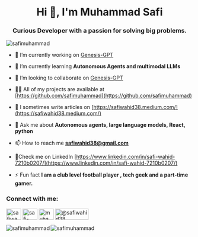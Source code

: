 <h1 align="center">Hi 👋, I'm Muhammad Safi</h1>
<h3 align="center">Curious Developer with a passion for solving big problems.</h3>

<p align="left"> <img src="https://komarev.com/ghpvc/?username=safimuhammad&label=Profile%20views&color=0e75b6&style=flat" alt="safimuhammad" /> </p>


- 🔭 I’m currently working on [Genesis-GPT](https://github.com/safimuhammad/Genesis-GPT)

- 🌱 I’m currently learning **Autonomous Agents and multimodal LLMs**

- 👯 I’m looking to collaborate on [Genesis-GPT](https://github.com/safimuhammad/Genesis-GPT)

- 👨‍💻 All of my projects are available at [https://github.com/safimuhammad](https://github.com/safimuhammad)

- 📝 I sometimes write articles on [https://safiwahid38.medium.com/](https://safiwahid38.medium.com/)

- 💬 Ask me about **Autonomous agents, large language models, React, python** 

- 📫 How to reach me **safiwahid38@gmail.com**

- 📄Check me on LinkedIn [https://www.linkedin.com/in/safi-wahid-7210b0207/](https://www.linkedin.com/in/safi-wahid-7210b0207/)

- ⚡ Fun fact **I am a club level football player , tech geek and a part-time gamer.**

<h3 align="left">Connect with me:</h3>
<p align="left">
<a href="https://twitter.com/safiwahid3" target="blank"><img align="center" src="https://assets.stickpng.com/thumbs/580b57fcd9996e24bc43c53e.png" alt="safiwahid3" height="30" width="40" /></a>
<a href="https://linkedin.com/in/safi-wahid-7210b0207/" target="blank"><img align="center" src="https://cdn-icons-png.flaticon.com/512/174/174857.png" alt="safi-wahid-7210b0207/" height="30" width="40" /></a>
<a href="https://fb.com/muhammad.safi.775" target="blank"><img align="center" src="https://upload.wikimedia.org/wikipedia/commons/thumb/0/05/Facebook_Logo_%282019%29.png/800px-Facebook_Logo_%282019%29.png" alt="muhammad.safi.775" height="30" width="40" /></a>
<a href="https://medium.com/@safiwahid38" target="blank"><img align="center" src="https://miro.medium.com/max/8976/1*Ra88BZ-CSTovFS2ZSURBgg.png" alt="@safiwahid38" height="30" width="90" /></a>
</p>


<p><img align="left" src="https://github-readme-stats.vercel.app/api/top-langs?username=safimuhammad&show_icons=true&locale=en&layout=compact" alt="safimuhammad" /></p>


<p><img align="center" src="https://github-readme-streak-stats.herokuapp.com/?user=safimuhammad&" alt="safimuhammad" /></p>
